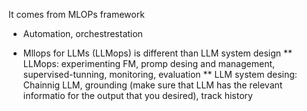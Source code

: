 It comes from MLOPs framework

* Automation, orchestrestation
  
* Mllops for LLMs (LLMops) is different than LLM system design
** LLMops: experimenting FM, promp desing and management, supervised-tunning, monitoring, evaluation
** LLM system desing: Chainnig LLM, grounding (make sure that LLM has the relevant informatio for the output that you desired), track history
  
